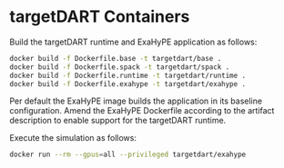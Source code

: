# targetDART Containers

Build the targetDART runtime and ExaHyPE application as follows:

```bash
docker build -f Dockerfile.base -t targetdart/base .
docker build -f Dockerfile.spack -t targetdart/spack .
docker build -f Dockerfile.runtime -t targetdart/runtime .
docker build -f Dockerfile.exahype -t targetdart/exahype .
```

Per default the ExaHyPE image builds the application in its baseline configuration. Amend the ExaHyPE Dockerfile according to the artifact description to enable support for the targetDART runtime.

Execute the simulation as follows:

```bash
docker run --rm --gpus=all --privileged targetdart/exahype
```
